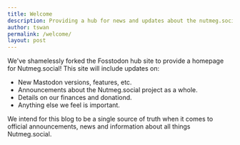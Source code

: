 ```yaml
---
title: Welcome
description: Providing a hub for news and updates about the nutmeg.social instance
author: tswan
permalink: /welcome/
layout: post
---
```


We've shamelessly forked the Fosstodon hub site to provide a homepage for Nutmeg.social! This site will include updates on:

*   New Mastodon versions, features, etc.
*   Announcements about the Nutmeg.social project as a whole.
*   Details on our finances and donationd.
*   Anything else we feel is important.

We intend for this blog to be a single source of truth when it comes to official announcements, news and information about all things Nutmeg.social.